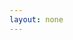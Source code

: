 ```yaml
---
layout: none
---
```


<RedoclyAPIBlock src="/firefly-services/docs/photoshop_editText.json" width="600px" disableSidebar hideTryItPanel />
